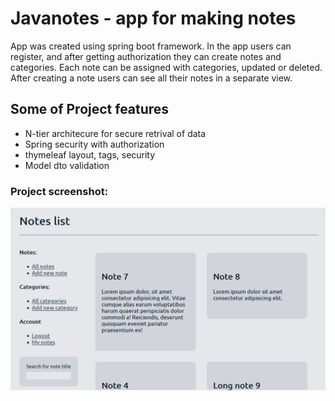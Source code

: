 # Javanotes - app for making notes

App was created using spring boot framework. 
In the app users can register, and after getting authorization they can create notes and categories.
Each note can be assigned with categories, updated or deleted. 
After creating a note users can see all their notes in a separate view.

## Some of Project features
- N-tier architecure for secure retrival of data
- Spring security with authorization
- thymeleaf layout, tags, security
- Model dto validation

### Project screenshot:
![screenshot of javanotes application](https://github.com/ra2dd/javanotes/blob/master/showcase/Java_notes_screenshot_29_01_2024.png?raw=true)
